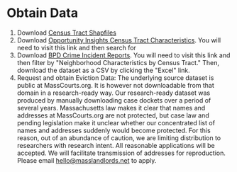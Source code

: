 # Obtain Data
1. Download [Census Tract Shapfiles](https://bostonopendata-boston.opendata.arcgis.com/api/download/v1/items/4a8eb4fb3be44ed5a1eec28551b9f3b2/shapefile?layers=0)
2. Download [Opportunity Insights Census Tract Characteristics](https://opportunityinsights.org/data). You will need to visit this link and then search for 
3. Download [BPD Crime Incident Reports](https://data.boston.gov/dataset/crime-incident-reports-august-2015-to-date-source-new-system). You will need to visit this link and then filter by "Neighborhood Characteristics by Census Tract." Then, download the dataset as a CSV by clicking the "Excel" link.
4. Request and obtain Eviction Data: The underlying source dataset is public at MassCourts.org. It is however not downloadable from that domain in a research-ready way. Our research-ready dataset was produced by manually downloading case dockets over a period of several years. Massachusetts law makes it clear that names and addresses at MassCourts.org are not protected, but case law and pending legislation make it unclear whether our concentrated list of names and addresses suddenly would become protected. For this reason, out of an abundance of caution, we are limiting distribution to researchers with research intent. All reasonable applications will be accepted. We will facilitate transmission of addresses for reproduction. Please email hello@masslandlords.net to apply.
